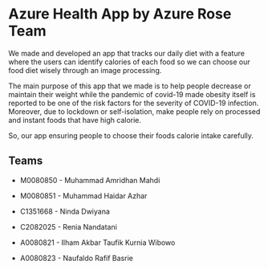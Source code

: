 # Azure Health App by Azure Rose Team

We made and developed an app that tracks our daily diet with a feature where the users can identify calories of each
food so we can choose our food diet wisely through an image processing.

The main purpose of this app that we made is to help people decrease or maintain their weight while the pandemic of
covid-19 made obesity itself is reported to be one of the risk factors for the severity of COVID-19 infection. Moreover,
due to lockdown or self-isolation, make people rely on processed and instant foods that have high calorie.

So, our app ensuring people to choose their foods calorie intake carefully.

## Teams ##
* M0080850 - Muhammad Amridhan Mahdi

* M0080851 - Muhammad Haidar Azhar

* C1351668 - Ninda Dwiyana

* C2082025 - Renia Nandatani

* A0080821 - Ilham Akbar Taufik Kurnia Wibowo

* A0080823 - Naufaldo Rafif Basrie

